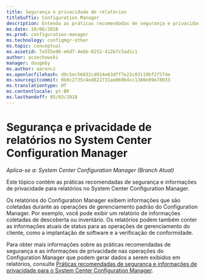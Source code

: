 ```yaml
---
title: Segurança e privacidade de relatórios
titleSuffix: Configuration Manager
description: Entenda as práticas recomendadas de segurança e privacidade quando você usar a funcionalidade de relatórios no Configuration Manager.
ms.date: 10/06/2016
ms.prod: configuration-manager
ms.technology: configmgr-other
ms.topic: conceptual
ms.assetid: 7a555e06-e6d7-4ebb-8252-412b7c5ad1c1
author: aczechowski
manager: dougeby
ms.author: aaroncz
ms.openlocfilehash: d9c5ec56032cd014e63dff7e22c83119bf2f5f4e
ms.sourcegitcommit: 0b0c2735c4ed822731ae069b4cc1380e89e78933
ms.translationtype: HT
ms.contentlocale: pt-BR
ms.lasthandoff: 05/03/2018
---
```

# <a name="security-and-privacy-for-reporting-in-system-center-configuration-manager"></a>Segurança e privacidade de relatórios no System Center Configuration Manager

*Aplica-se a: System Center Configuration Manager (Branch Atual)*

Este tópico contém as práticas recomendadas de segurança e informações de privacidade para relatórios no System Center Configuration Manager.  

 Os relatórios do Configuration Manager exibem informações que são coletadas durante as operações de gerenciamento padrão do Configuration Manager. Por exemplo, você pode exibir um relatório de informações coletadas de descoberta ou inventário. Os relatórios podem também conter as informações atuais de status para as operações de gerenciamento do cliente, como a implantação de software e a verificação de conformidade.  

 Para obter mais informações sobre as práticas recomendadas de segurança e as informações de privacidade nas operações do Configuration Manager que podem gerar dados a serem exibidos em relatórios, consulte [Práticas recomendadas de segurança e informações de privacidade para o System Center Configuration Manager](../../plan-design/security/security-best-practices-and-privacy-information.md).  
